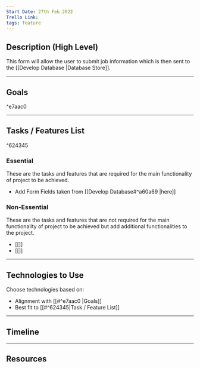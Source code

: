 ```yaml
---
Start Date: 27th Feb 2022
Trello Link: 
tags: feature
---
```


## Description (High Level)

This form will allow the user to submit job information which is then sent to the [[Develop Database |Database Store]].



---

## Goals

^e7aac0

---

## Tasks / Features List

^624345

### Essential
These are the tasks and features that are required for the main functionality of project to be achieved.

- Add Form Fields taken from [[Develop Database#^a60a69 |here]]

### Non-Essential
These are the tasks and features that are not required for the main functionality of project to be achieved but add additional functionalities to the project. 
- [[]]
- [[]]
---
## Technologies to Use
Choose technologies based on: 
- Alignment with [[#^e7aac0 |Goals]]
- Best fit to [[#^624345|Task  / Feature List]]

---


## Timeline

---
## Resources
